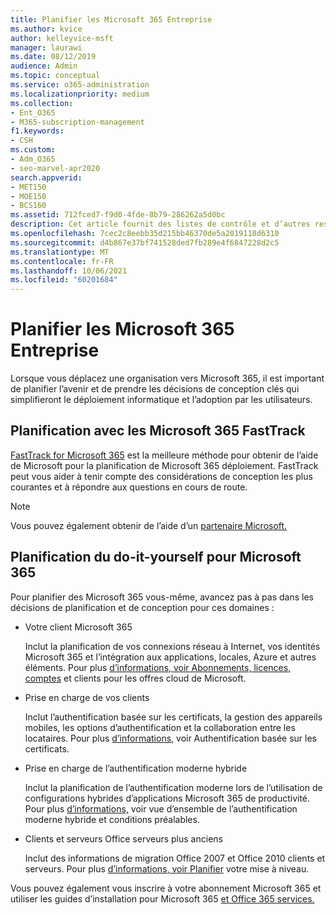 ```yaml
---
title: Planifier les Microsoft 365 Entreprise
ms.author: kvice
author: kelleyvice-msft
manager: laurawi
ms.date: 08/12/2019
audience: Admin
ms.topic: conceptual
ms.service: o365-administration
ms.localizationpriority: medium
ms.collection:
- Ent_O365
- M365-subscription-management
f1.keywords:
- CSH
ms.custom:
- Adm_O365
- seo-marvel-apr2020
search.appverid:
- MET150
- MOE150
- BCS160
ms.assetid: 712fced7-f9d0-4fde-8b79-286262a5d0bc
description: Cet article fournit des listes de contrôle et d’autres ressources à planifier pour Microsoft 365 Entreprise déploiement.
ms.openlocfilehash: 7cec2c8eebb35d215bb46370de5a2019118d6310
ms.sourcegitcommit: d4b867e37bf741528ded7fb289e4f6847228d2c5
ms.translationtype: MT
ms.contentlocale: fr-FR
ms.lasthandoff: 10/06/2021
ms.locfileid: "60201684"
---
```

# <a name="plan-for-microsoft-365-enterprise"></a>Planifier les Microsoft 365 Entreprise

Lorsque vous déplacez une organisation vers Microsoft 365, il est important de planifier l’avenir et de prendre les décisions de conception clés qui simplifieront le déploiement informatique et l’adoption par les utilisateurs. 

## <a name="planning-with-microsoft-365-fasttrack"></a>Planification avec les Microsoft 365 FastTrack

[FastTrack for Microsoft 365](https://www.microsoft.com/fasttrack/microsoft-365) est la meilleure méthode pour obtenir de l’aide de Microsoft pour la planification de Microsoft 365 déploiement. FastTrack peut vous aider à tenir compte des considérations de conception les plus courantes et à répondre aux questions en cours de route. 

>[!Note]
>Vous pouvez également obtenir de l’aide d’un [partenaire Microsoft.](https://www.microsoft.com/solution-providers/home)
>

## <a name="do-it-yourself-planning-for-microsoft-365"></a>Planification du do-it-yourself pour Microsoft 365

Pour planifier des Microsoft 365 vous-même, avancez pas à pas dans les décisions de planification et de conception pour ces domaines :

- Votre client Microsoft 365

  Inclut la planification de vos connexions réseau à Internet, vos identités Microsoft 365 et l’intégration aux applications, locales, Azure et autres éléments. Pour plus [d’informations, voir Abonnements, licences, comptes](subscriptions-licenses-accounts-and-tenants-for-microsoft-cloud-offerings.md) et clients pour les offres cloud de Microsoft.

- Prise en charge de vos clients

  Inclut l’authentification basée sur les certificats, la gestion des appareils mobiles, les options d’authentification et la collaboration entre les locataires. Pour plus [d’informations,](microsoft-365-client-support-certificate-based-authentication.md) voir Authentification basée sur les certificats.

- Prise en charge de l’authentification moderne hybride

  Inclut la planification de l’authentification moderne lors de l’utilisation de configurations hybrides d’applications Microsoft 365 de productivité. Pour plus [d’informations,](hybrid-modern-auth-overview.md) voir vue d’ensemble de l’authentification moderne hybride et conditions préalables.

- Clients et serveurs Office serveurs plus anciens

  Inclut des informations de migration Office 2007 et Office 2010 clients et serveurs. Pour plus [d’informations, voir Planifier](plan-upgrade-previous-versions-office.md) votre mise à niveau.

Vous pouvez également vous inscrire à votre abonnement Microsoft 365 et utiliser les guides d’installation pour Microsoft 365 [et Office 365 services.](setup-guides-for-microsoft-365.md)
